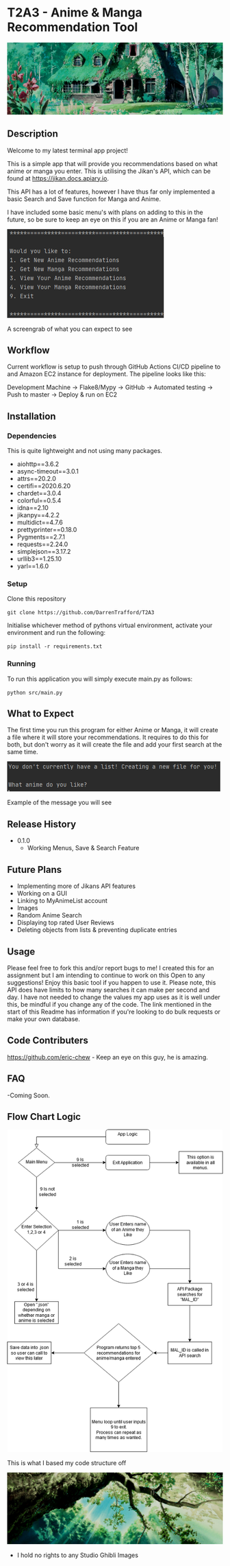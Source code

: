 # T2A3 - Anime & Manga Recommendation Tool
![alt-text](https://github.com/DarrenTrafford/T2A3/blob/Master/img/header1.jpg)

## Description
Welcome to my latest terminal app project! 

This is a simple app that will provide you recommendations based on what anime or manga you enter.
This is utilising the Jikan's API, which can be found at https://jikan.docs.apiary.io.

This API has a lot of features, however I have thus far only implemented a basic Search and Save function for Manga and Anime.

I have included some basic menu's with plans on adding to this in the future, so be sure to keep an eye on this if you are an Anime or Manga fan!

![alt-text](https://github.com/DarrenTrafford/T2A3/blob/Master/img/mainmenu.PNG) 

A screengrab of what you can expect to see

## Workflow

Current workflow is setup to push through GitHub Actions CI/CD pipeline to and Amazon EC2 instance for deployment. The pipeline looks like this:

Development Machine -> Flake8/Mypy -> GitHub -> Automated testing -> Push to master -> Deploy & run on EC2

## Installation
### Dependencies
This is quite lightweight and not using many packages.

- aiohttp==3.6.2
- async-timeout==3.0.1
- attrs==20.2.0
- certifi==2020.6.20
- chardet==3.0.4
- colorful==0.5.4
- idna==2.10
- jikanpy==4.2.2
- multidict==4.7.6
- prettyprinter==0.18.0
- Pygments==2.7.1
- requests==2.24.0
- simplejson==3.17.2
- urllib3==1.25.10
- yarl==1.6.0

### Setup
Clone this repository

`git clone https://github.com/DarrenTrafford/T2A3`

Initialise whichever method of pythons virtual environment, activate your environment and run the following:

`pip install -r requirements.txt`

### Running
To run this application you will simply execute main.py as follows:

`python src/main.py`

## What to Expect
The first time you run this program for either Anime or Manga, it will create a file where it will store your recommendations.
It requires to do this for both, but don't worry as it will create the file and add your first search at the same time.

![alt-text](https://github.com/DarrenTrafford/T2A3/blob/Master/img/listcreation.PNG)

Example of the message you will see

## Release History

- 0.1.0  
  - Working Menus, Save & Search Feature
  
## Future Plans
- Implementing more of Jikans API features
- Working on a GUI
- Linking to MyAnimeList account
- Images
- Random Anime Search
- Displaying top rated User Reviews
- Deleting objects from lists & preventing duplicate entries

## Usage
Please feel free to fork this and/or report bugs to me! I created this for an assignment but I am intending to continue to work on this
Open to any suggestions! Enjoy this basic tool if you happen to use it. 
Please note, this API does have limits to how many searches it can make per second and day. I have not needed to change the values 
my app uses as it is well under this, be mindful if you change any of the code. The link mentioned in the start of this Readme
has information if you're looking to do bulk requests or make your own database.

## Code Contributers
https://github.com/eric-chew - Keep an eye on this guy, he is amazing.

## FAQ
-Coming Soon.

## Flow Chart Logic

![alt-text](https://github.com/DarrenTrafford/T2A3/blob/Master/img/t2a3flowchart.png)

This is what I based my code structure off

![alt-text](https://github.com/DarrenTrafford/T2A3/blob/Master/img/header2.jpg)

- I hold no rights to any Studio Ghibli Images